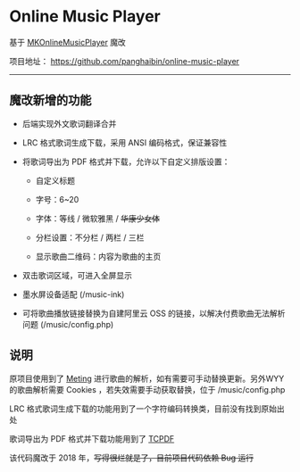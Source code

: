 Online Music Player
===

基于 [MKOnlineMusicPlayer](https://github.com/mengkunsoft/MKOnlineMusicPlayer) 魔改

项目地址： https://github.com/panghaibin/online-music-player

---

## 魔改新增的功能

 - 后端实现外文歌词翻译合并
   
 - LRC 格式歌词生成下载，采用 ANSI 编码格式，保证兼容性
   
 - 将歌词导出为 PDF 格式并下载，允许以下自定义排版设置：

    - 自定义标题
   
     - 字号：6~20
    
     - 字体：等线 / 微软雅黑 / ~~华康少女体~~
   
     - 分栏设置：不分栏 / 两栏 / 三栏
   
     - 显示歌曲二维码：内容为歌曲的主页
   
 - 双击歌词区域，可进入全屏显示
   
 - 墨水屏设备适配 (/music-ink)

 - 可将歌曲播放链接替换为自建阿里云 OSS 的链接，以解决付费歌曲无法解析问题 (/music/config.php)

## 说明
原项目使用到了 [Meting](https://github.com/metowolf/Meting) 进行歌曲的解析，如有需要可手动替换更新。另外WYY的歌曲解析需要 Cookies ，若失效需要手动获取替换，位于 /music/config.php

LRC 格式歌词生成下载的功能用到了一个字符编码转换类，目前没有找到原始出处

歌词导出为 PDF 格式并下载功能用到了 [TCPDF](https://tcpdf.org/) 

该代码魔改于 2018 年，~~写得很烂就是了，目前项目代码依赖 Bug 运行~~
